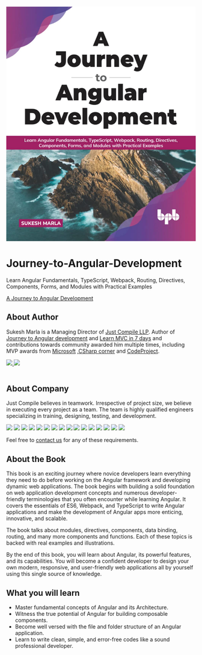![alt text](https://github.com/SukeshMarla/Journey-to-Angular-Development/blob/main/A%20journey%20to%20angular%20development.jpg?raw=true)
# Journey-to-Angular-Development

Learn Angular Fundamentals, TypeScript, Webpack, Routing, Directives, Components, Forms, and Modules with Practical Examples

[A Journey to Angular Development
](https://www.amazon.in/Journey-Angular-Development-Sukesh-Marla/dp/9391030149/ref=sr_1_1?dchild=1&keywords=Journey-to-Angular-Development&qid=1634110282&sr=8-1)

## About Author
Sukesh Marla is a Managing Director of [Just Compile LLP](https://www.justcompile.com/). Author of [Journey to Angular development](https://www.amazon.in/Journey-Angular-Development-Sukesh-Marla/dp/9391030149/ref=sr_1_1?dchild=1&keywords=Journey-to-Angular-Development&qid=1634110282&sr=8-1) and [Learn MVC in 7 days](https://www.amazon.in/Learn-MVC-Project-7-Days/dp/8183335810/ref=sr_1_2?dchild=1&qid=1634111948&refinements=p_27%3ASukesh+Marla&s=books&sr=1-2) and contributions towards community awarded him multiple times, including MVP awards from [Microsoft](https://mvp.microsoft.com/en-us/PublicProfile/5001289?fullName=Sukesh%20Nagesh%20Marla) ,[CSharp corner](https://www.c-sharpcorner.com/members/sukesh-marla) and [CodeProject](https://www.codeproject.com/script/Membership/View.aspx?mid=5468850).


<a href="https://in.linkedin.com/in/sukeshmarla"  target="_blank">
      <img src="https://img.shields.io/badge/LinkedIn-0077B5?style=for-the-badge&logo=linkedin&logoColor=white"/>
</a>
<a href="https://twitter.com/sukeshmarla?lang=en"  target="_blank">
      <img src="https://img.shields.io/badge/Twitter-1DA1F2?style=for-the-badge&logo=twitter&logoColor=white"/>
</a>
<br/>
<br/>


## About Company
Just Compile believes in teamwork. Irrespective of project size, we believe in executing every project as a team. The team is highly qualified engineers specializing in training, designing, testing, and development.

<img src="https://img.shields.io/badge/Angular-DD0031?style=for-the-badge&logo=angular&logoColor=white"/>
<img src="https://img.shields.io/badge/.NET-512BD4?style=for-the-badge&logo=dotnet&logoColor=white"/>
<img src="https://img.shields.io/badge/React-20232A?style=for-the-badge&logo=react&logoColor=61DAFB"/>
<img src="https://img.shields.io/badge/Python-3776AB?style=for-the-badge&logo=python&logoColor=white"/>
<img src="https://img.shields.io/badge/MongoDB-4EA94B?style=for-the-badge&logo=mongodb&logoColor=white"/>
<img src="https://img.shields.io/badge/Microsoft%20SQL%20Server-3776AB?style=for-the-badge&logo=microsoft%20sql%20server&logoColor=white"/>
<img src="https://img.shields.io/badge/HTML5-E34F26?style=for-the-badge&logo=html5&logoColor=white"/>
<img src="https://img.shields.io/badge/JavaScript-323330?style=for-the-badge&logo=javascript&logoColor=F7DF1E"/>
<img src="https://img.shields.io/badge/jQuery-0769AD?style=for-the-badge&logo=jquery&logoColor=white"/>
<img src="https://img.shields.io/badge/CSS3-1572B6?style=for-the-badge&logo=css3&logoColor=white"/>
<img src="https://img.shields.io/badge/Bootstrap-563D7C?style=for-the-badge&logo=bootstrap&logoColor=white" />
<img src="https://img.shields.io/badge/PHP-777BB4?style=for-the-badge&logo=php&logoColor=white"/>
<img src="https://img.shields.io/badge/Node.js-339933?style=for-the-badge&logo=nodedotjs&logoColor=white"/>
<img src="https://img.shields.io/badge/npm-CB3837?style=for-the-badge&logo=npm&logoColor=white"/>
<img src="https://img.shields.io/badge/Express.js-000000?style=for-the-badge&logo=express&logoColor=white"/>
<img src="https://img.shields.io/badge/Wordpress-21759B?style=for-the-badge&logo=wordpress&logoColor=white"/>

<br/>


Feel free to [contact us](https://www.justcompile.com/Home/Index#ContactUs) for any of these requirements.

## About the Book
This book is an exciting journey where novice developers learn everything they need to do before working on the Angular framework and developing dynamic web applications.
The book begins with building a solid foundation on web application development concepts and numerous developer-friendly terminologies that you often encounter while learning Angular. It covers the essentials of ES6, Webpack, and TypeScript to write Angular applications and make the development of Angular apps more enticing, innovative, and scalable. 

The book talks about modules, directives, components, data binding, routing, and many more components and functions. Each of these topics is backed with real examples and illustrations.

By the end of this book, you will learn about Angular, its powerful features, and its capabilities. You will become a confident developer to design your own modern, responsive, and user-friendly web applications all by yourself using this single source of knowledge.

## What you will learn
* Master fundamental concepts of Angular and its Architecture.
* Witness the true potential of Angular for building composable components.
* Become well versed with the file and folder structure of an Angular application.
* Learn to write clean, simple, and error-free codes like a sound professional developer.

